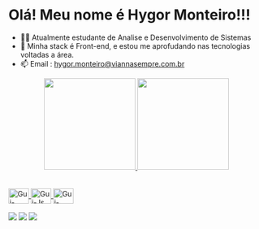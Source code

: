 <h1>Olá! Meu nome é Hygor Monteiro!!!</h1>

- 👨‍🎓 Atualmente estudante de Analise e Desenvolvimento de Sistemas 
- 🌱 Minha stack é Front-end, e estou me aprofudando nas tecnologias voltadas a área.
- 📫 Email : hygor.monteiro@viannasempre.com.br

<div align="center">
  <a href="https://github.com/GitHmonteiro">
  <img height="180em" src="https://github-readme-stats.vercel.app/api?username=GitHmonteiro&show_icons=true&theme=dark&include_all_commits=false&count_private=true"/>
  <img height="180em" src="https://github-readme-stats.vercel.app/api/top-langs/?username=GitHmonteiro&layout=compact&langs_count=7&theme=dark"/>
</div>
</br>
<div style="display: inline_block"><br>
  <img align="center" alt="Gui-HTML" height="30" width="40" src="https://cdn.jsdelivr.net/gh/devicons/devicon/icons/html5/html5-original.svg">
  <img align="center" alt="Gui-Js" height="30" width="40" src="https://cdn.jsdelivr.net/gh/devicons/devicon/icons/javascript/javascript-plain.svg">
  <img align="center" alt="Gui-CSS" height="30" width="40" src="https://cdn.jsdelivr.net/gh/devicons/devicon/icons/css3/css3-original-wordmark.svg">
</div>
</br>
<div>
  <a align="center" alt="Gui-HTML" height="30" width="40" href="https://www.instagram.com/hnmonteiro/" target="_blank"><img src="https://img.shields.io/badge/-Instagram-%23E4405F?style=for-the-badge&logo=instagram&logoColor=white" target="_blank"></a>
  <a align="center" alt="Gui-HTML" height="30" width="40" href = "mailto:hygor.monteiro@viannasempre.com.br"><img src="https://img.shields.io/badge/-Email-%23333?style=for-the-badge&logo=gmail&logoColor=white" target="_blank"></a>
  <a align="center" alt="Gui-HTML" height="30" width="40" href="https://www.linkedin.com/in/hygor-monteiro/" target="_blank"><img src="https://img.shields.io/badge/-LinkedIn-%230077B5?style=for-the-badge&logo=linkedin&logoColor=white" target="_blank"></a>
</div>
